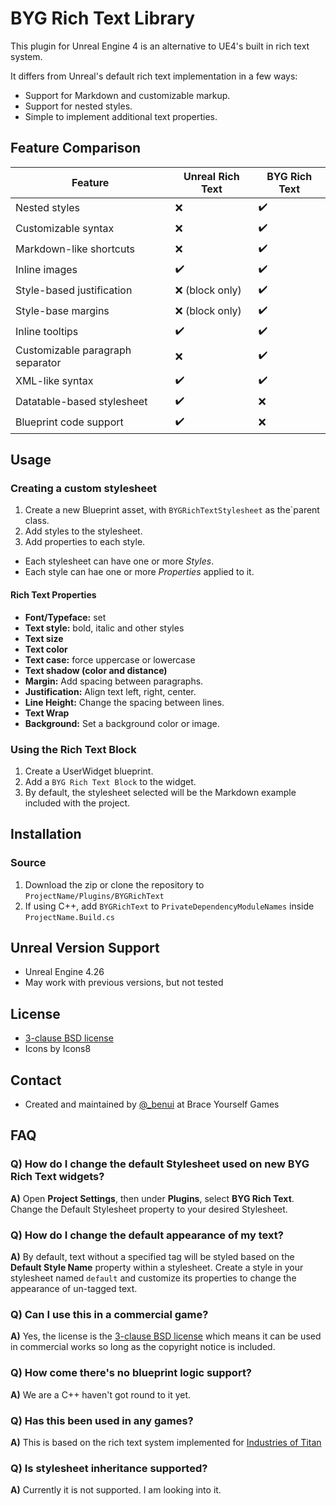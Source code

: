 # BYG Rich Text Library

This plugin for Unreal Engine 4 is an alternative to UE4's built in rich text
system.

It differs from Unreal's default rich text implementation in a few ways:

* Support for Markdown and customizable markup.
* Support for nested styles.
* Simple to implement additional text properties.

## Feature Comparison

| Feature | Unreal Rich Text | BYG Rich Text |
| --- | --- | --- |
| Nested styles					| :x:					| :heavy_check_mark:	|
| Customizable syntax   		| :x:					| :heavy_check_mark:	|
| Markdown-like shortcuts		| :x:					| :heavy_check_mark:	|
| Inline images					| :heavy_check_mark:	| :heavy_check_mark:	|
| Style-based justification		| :x: (block only)		| :heavy_check_mark:	|
| Style-base margins			| :x: (block only)		| :heavy_check_mark:	|
| Inline tooltips				| :heavy_check_mark:	| :heavy_check_mark:	|
| Customizable paragraph separator | :x: | :heavy_check_mark:					|
| XML-like syntax   			| :heavy_check_mark:	| :heavy_check_mark:	|
| Datatable-based stylesheet	| :heavy_check_mark:	| :x:					|
| Blueprint code support		| :heavy_check_mark:	| :x:					|


## Usage

### Creating a custom stylesheet

1. Create a new Blueprint asset, with `BYGRichTextStylesheet` as the`parent
   class.
2. Add styles to the stylesheet.
3. Add properties to each style.

* Each stylesheet can have one or more _Styles_.
* Each style can hae one or more _Properties_ applied to it. 

#### Rich Text Properties

* **Font/Typeface:** set 
* **Text style:** bold, italic and other styles
* **Text size**
* **Text color**
* **Text case:** force uppercase or lowercase
* **Text shadow (color and distance)**
* **Margin:** Add spacing between paragraphs.
* **Justification:** Align text left, right, center.
* **Line Height:** Change the spacing between lines.
* **Text Wrap** 
* **Background:** Set a background color or image.

### Using the Rich Text Block

1. Create a UserWidget blueprint.
2. Add a `BYG Rich Text Block` to the widget.
3. By default, the stylesheet selected will be the Markdown example included
   with the project.

## Installation

### Source

1. Download the zip or clone the repository to `ProjectName/Plugins/BYGRichText`
2. If using C++, add `BYGRichText` to `PrivateDependencyModuleNames` inside `ProjectName.Build.cs`

## Unreal Version Support

* Unreal Engine 4.26
* May work with previous versions, but not tested

## License

* [3-clause BSD license](LICENSE)
* Icons by Icons8

## Contact

* Created and maintained by [@_benui](https://twitter.com/_benui) at Brace Yourself Games


## FAQ

### Q) How do I change the default Stylesheet used on new BYG Rich Text widgets?

**A)** Open **Project Settings**, then under **Plugins**, select **BYG Rich Text**. Change the
Default Stylesheet property to your desired Stylesheet.

### Q) How do I change the default appearance of my text?

**A)** By default, text without a specified tag will be styled based on the
**Default Style Name** property within a stylesheet.
Create a style in your stylesheet named `default` and customize its properties
to change the appearance of un-tagged text.

### Q) Can I use this in a commercial game?

**A)** Yes, the license is the [3-clause BSD license](LICENSE) which means it can be used in commercial works so long as the copyright notice is included.

### Q) How come there's no blueprint logic support?

**A)** We are a C++ haven't got round to it yet.

### Q) Has this been used in any games?

**A)** This is based on the rich text system implemented for [Industries of
Titan](https://braceyourselfgames.com/industries-of-titan/)

### Q) Is stylesheet inheritance supported?

**A)** Currently it is not supported. I am looking into it.

